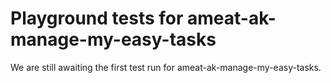 # Playground tests for ameat-ak-manage-my-easy-tasks
We are still awaiting the first test run for ameat-ak-manage-my-easy-tasks.
